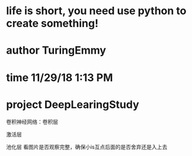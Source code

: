 # life is short, you need use python to create something!
# author    TuringEmmy
# time      11/29/18 1:13 PM
# project   DeepLearingStudy

卷积神经网络：卷积层



激活层

池化层
看图片是否观察完整，确保小is互点后面的是否舍弃还是入上去
